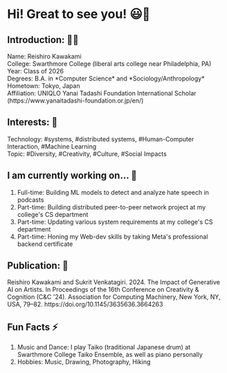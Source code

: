 <h1>Hi! Great to see you! 😃👋</h1> 

<h2> Introduction: 👨‍🎓</h2>
Name: Reishiro Kawakami <br/>
College: Swarthmore College (liberal arts college near Philadelphia, PA) <br/>
Year: Class of 2026 <br/>
Degrees: B.A. in *Computer Science* and *Sociology/Anthropology* <br/>
Hometown: Tokyo, Japan <br/>
Affiliation: UNIQLO Yanai Tadashi Foundation International Scholar (https://www.yanaitadashi-foundation.or.jp/en/) <br/>

<h2> Interests: 🤔 </h2>
Technology: #systems, #distributed systems, #Human-Computer Interaction, #Machine Learning <br/>
Topic: #Diversity, #Creativity, #Culture, #Social Impacts <br/>

<h2> I am currently working on... 🌱 </h2>
<ol>
  <li> Full-time: Building ML models to detect and analyze hate speech in podcasts</li>
  <li> Part-time: Building distributed peer-to-peer network project at my college's CS department</li>
  <li> Part-time: Updating various system requirements at my college's CS department </li>
  <li> Part-time: Honing my Web-dev skills by taking Meta's professional backend certificate </li>
</ol>

<h2> Publication: 📝 </h2>
Reishiro Kawakami and Sukrit Venkatagiri. 2024. The Impact of Generative AI on Artists. In Proceedings of the 16th Conference on Creativity & Cognition (C&C '24). Association for Computing Machinery, New York, NY, USA, 79–82. https://doi.org/10.1145/3635636.3664263 <br/>

<h2> Fun Facts ⚡ </h2>
<ol>
  <li> Music and Dance: I play Taiko (traditional Japanese drum) at Swarthmore College Taiko Ensemble, as well as piano personally</li>
  <li> Hobbies: Music, Drawing, Photography, Hiking</li>
</ol>

<!--
**reikawa13/reikawa13** is a ✨ _special_ ✨ repository because its `README.md` (this file) appears on your GitHub profile.

Here are some ideas to get you started:

- 🔭 I’m currently working on ...
- 🌱 I’m currently learning ...
- 👯 I’m looking to collaborate on ...
- 🤔 I’m looking for help with ...
- 💬 Ask me about ...
- 📫 How to reach me: ...
- 😄 Pronouns: ...
- ⚡ Fun fact: ...
-->
